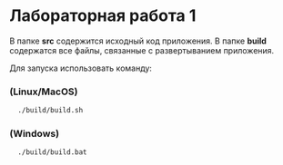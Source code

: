 # Лабораторная работа 1

В папке **src** содержится исходный код приложения. В папке **build** содержатся все файлы, связанные с развертыванием
приложения.

Для запуска использовать команду:

### (Linux/MacOS)
```bash
  ./build/build.sh
```

### (Windows)
```bash
  ./build/build.bat
```